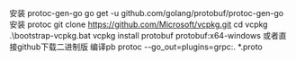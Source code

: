 安装 protoc-gen-go go get -u github.com/golang/protobuf/protoc-gen-go
安装 protoc  git clone https://github.com/Microsoft/vcpkg.git
    cd vcpkg 
    .\bootstrap-vcpkg.bat
    vcpkg install protobuf protobuf:x64-windows
    或者直接github下载二进制版
编译pb protoc --go_out=plugins=grpc:. *.proto